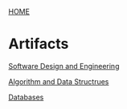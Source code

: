 [HOME](../index.md)

# Artifacts


[Software Design and Engineering](../artifacts/slideshow.md)

[Algorithm and Data Structrues](../artifacts/slideshow.md)

[Databases](../artifacts/Databases.md)


 
